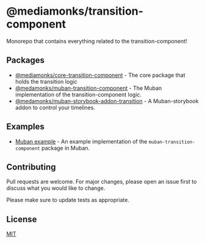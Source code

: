 # @mediamonks/transition-component
Monorepo that contains everything related to the transition-component!

## Packages
* [@mediamonks/core-transition-component](./packages/core-transition-component) - The core package that holds the transition logic
* [@medamonks/muban-transition-component](./packages/muban-transition-component) - The Muban implementation of the transition-component logic.
* [@medamonks/muban-storybook-addon-transition](./packages/muban-storybook-addon-transition) - A Muban-storybook addon to control your timelines.

## Examples
* [Muban example](./examples/muban) - An example implementation of the `muban-transition-component` package in Muban.

## Contributing
Pull requests are welcome. For major changes, please open an issue first to discuss what you would like to change.

Please make sure to update tests as appropriate.

## License
[MIT](./LICENSE)